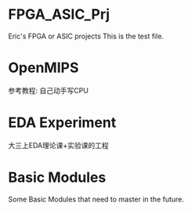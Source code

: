 # FPGA_ASIC_Prj
Eric's FPGA or ASIC projects
This is the test file.

# OpenMIPS
参考教程: 自己动手写CPU

# EDA Experiment
大三上EDA理论课+实验课的工程

# Basic Modules
Some Basic Modules that need to master in the future.